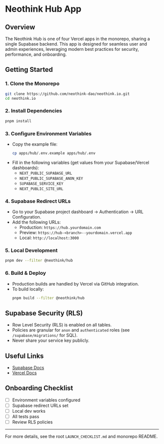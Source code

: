# Neothink Hub App

## Overview
The Neothink Hub is one of four Vercel apps in the monorepo, sharing a single Supabase backend. This app is designed for seamless user and admin experiences, leveraging modern best practices for security, performance, and onboarding.

## Getting Started

### 1. Clone the Monorepo
```sh
git clone https://github.com/neothink-dao/neothink.io.git
cd neothink.io
```

### 2. Install Dependencies
```sh
pnpm install
```

### 3. Configure Environment Variables
- Copy the example file:
  ```sh
  cp apps/hub/.env.example apps/hub/.env
  ```
- Fill in the following variables (get values from your Supabase/Vercel dashboards):
  - `NEXT_PUBLIC_SUPABASE_URL`
  - `NEXT_PUBLIC_SUPABASE_ANON_KEY`
  - `SUPABASE_SERVICE_KEY`
  - `NEXT_PUBLIC_SITE_URL`

### 4. Supabase Redirect URLs
- Go to your Supabase project dashboard → Authentication → URL Configuration.
- Add the following URLs:
  - Production: `https://hub.yourdomain.com`
  - Preview: `https://hub-<branch>--yourdomain.vercel.app`
  - Local: `http://localhost:3000`

### 5. Local Development
```sh
pnpm dev --filter @neothink/hub
```

### 6. Build & Deploy
- Production builds are handled by Vercel via GitHub integration.
- To build locally:
  ```sh
  pnpm build --filter @neothink/hub
  ```

## Supabase Security (RLS)
- Row Level Security (RLS) is enabled on all tables.
- Policies are granular for `anon` and `authenticated` roles (see `/supabase/migrations/` for SQL).
- Never share your service key publicly.

## Useful Links
- [Supabase Docs](https://supabase.com/docs)
- [Vercel Docs](https://vercel.com/docs)

## Onboarding Checklist
- [ ] Environment variables configured
- [ ] Supabase redirect URLs set
- [ ] Local dev works
- [ ] All tests pass
- [ ] Review RLS policies

---
For more details, see the root `LAUNCH_CHECKLIST.md` and monorepo README.